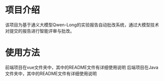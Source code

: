 # 项目介绍
该项目为基于通义大模型Qwen-Long的实验报告自动批改系统，通过大模型技术对提交的报告进行智能评审与批改。
# 使用方法
前端项目在vue文件夹中，其中的README文件有详细使用说明
后端项目在Java文件夹中，其中的README文件有详细使用说明
